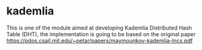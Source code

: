 # kademlia
This is one of the module aimed at developing Kademlia Distributed Hash Table (DHT), the implementation is going to be based on the original paper https://pdos.csail.mit.edu/~petar/papers/maymounkov-kademlia-lncs.pdf 
